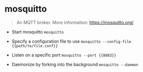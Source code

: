 # mosquitto
> An MQTT broker.
> More information: <https://mosquitto.org/>.

- Start mosquitto
`mosquitto`

- Specify a configuration file to use
`mosquitto --config-file {{path/to/file.conf}}`

- Listen on a specific port
`mosquitto --port {{8883}}`

- Daemonize by forking into the background
`mosquitto --daemon`
